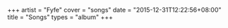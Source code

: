 +++
artist = "Fyfe"
cover = "songs"
date = "2015-12-31T12:22:56+08:00"
title = "Songs"
types = "album"
+++

